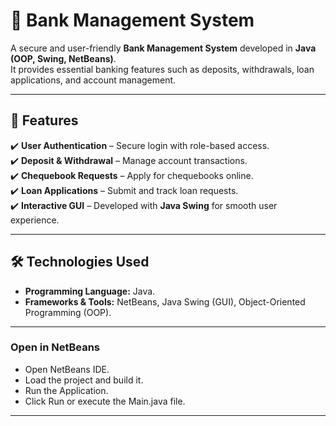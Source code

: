 # 🏦 Bank Management System

A secure and user-friendly **Bank Management System** developed in **Java (OOP, Swing, NetBeans)**.  
It provides essential banking features such as deposits, withdrawals, loan applications, and account management.  

---

## 🚀 Features
✔️ **User Authentication** – Secure login with role-based access.  
✔️ **Deposit & Withdrawal** – Manage account transactions.  
✔️ **Chequebook Requests** – Apply for chequebooks online.  
✔️ **Loan Applications** – Submit and track loan requests.  
✔️ **Interactive GUI** – Developed with **Java Swing** for smooth user experience.  

---

## 🛠 Technologies Used
- **Programming Language:** Java.  
- **Frameworks & Tools:** NetBeans, Java Swing (GUI), Object-Oriented Programming (OOP).

---

### Open in NetBeans
- Open NetBeans IDE.
- Load the project and build it.
- Run the Application.
- Click Run or execute the Main.java file.

---


